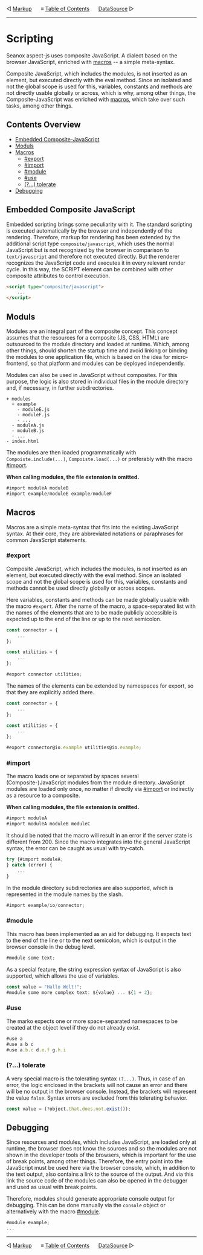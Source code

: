 &#9665; [Markup](markup.md)
&nbsp;&nbsp;&nbsp;&nbsp; &#8801; [Table of Contents](README.md#scripting)
&nbsp;&nbsp;&nbsp;&nbsp; [DataSource](datasource.md) &#9655;
- - -

# Scripting
Seanox aspect-js uses composite JavaScript. A dialect based on the browser
JavaScript, enriched with [macros](#macros) -- a simple meta-syntax.

Composite JavaScript, which includes the modules, is not inserted as an element,
but executed directly with the eval method. Since an isolated and not the global
scope is used for this, variables, constants and methods are not directly usable
globally or across, which is why, among other things, the Composite-JavaScript
was enriched with [macros](#macros), which take over such tasks, among other
things.

## Contents Overview
- [Embedded Composite-JavaScript](#embedded-composite-javascript)
- [Moduls](#moduls)
- [Macros](#macros)
  - [#export](#export)
  - [#import](#import)
  - [#module](#module)
  - [#use](#use)
  - [(?...) tolerate](#-tolerate)
- [Debugging](#debugging)

## Embedded Composite JavaScript
Embedded scripting brings some peculiarity with it. The standard scripting is
executed automatically by the browser and independently of the rendering.
Therefore, markup for rendering has been extended by the additional script type
`composite/javascript`, which uses the normal JavaScript but is not recognized
by the browser in comparison to `text/javascript` and therefore not executed
directly. But the renderer recognizes the JavaScript code and executes it in
every relevant render cycle. In this way, the SCRIPT element can be combined
with other composite attributes to control execution.

```html
<script type="composite/javascript">
    ...
</script>
```

## Moduls
Modules are an integral part of the composite concept. This concept assumes that
the resources for a composite (JS, CSS, HTML) are outsourced to the module
directory and loaded at runtime. Which, among other things, should shorten the
startup time and avoid linking or binding the modules to one application file,
which is based on the idea for micro-frontend, so that platform and modules can
be deployed independently.

Modules can also be used in JavaScript without composites. For this purpose, the
logic is also stored in individual files in the module directory and, if
necessary, in further subdirectories.

```
+ modules
  + example
    - moduleE.js
    - moduleF.js
    - ...
  - moduleA.js
  - moduleB.js
  - ...
- index.html
```

The modules are then loaded programmatically with `Compoiste.include(...)`,
`Compoiste.load(...)` or preferably with the macro [#import](#import).

__When calling modules, the file extension is omitted.__

```javascript
#import moduleA moduleB
#import example/moduleE example/moduleF
```

## Macros
Macros are a simple meta-syntax that fits into the existing JavaScript syntax.
At their core, they are abbreviated notations or paraphrases for common
JavaScript statements.

### #export
Composite JavaScript, which includes the modules, is not inserted as an element,
but executed directly with the eval method. Since an isolated scope and not the
global scope is used for this, variables, constants and methods cannot be used
directly globally or across scopes.

Here variables, constants and methods can be made globally usable with the macro
`#export`. After the name of the macro, a space-separated list with the names of
the elements that are to be made publicly accessible is expected up to the end
of the line or up to the next semicolon.

```javascript
const connector = {
    ...
};

const utilities = {
    ...
};

#export connector utilities;
```

The names of the elements can be extended by namespaces for export, so that they
are explicitly added there.

```javascript
const connector = {
    ...
};

const utilities = {
    ...
};

#export connector@io.example utilities@io.example;
```

### #import
The macro loads one or separated by spaces several (Composite-)JavaScript
modules from the module directory. JavaScript modules are loaded only once, no
matter if directly via [#import](#import) or indirectly as a resource to a
composite.

__When calling modules, the file extension is omitted.__

```javascript
#import moduleA
#import moduleA moduleB moduleC
```

It should be noted that the macro will result in an error if the server state is
different from 200. Since the macro integrates into the general JavaScript
syntax, the error can be caught as usual with try-catch.

```javascript
try {#import moduleA;
} catch (error) {
    ...    
}    
```

In the module directory subdirectories are also supported, which is represented
in the module names by the slash.

```javascript
#import example/io/connector;
```

### #module
This macro has been implemented as an aid for debugging. It expects text to the
end of the line or to the next semicolon, which is output in the browser
console in the debug level.

```javascript
#module some text;
```

As a special feature, the string expression syntax of JavaScript is also
supported, which allows the use of variables.

```javascript
const value = "Hallo Welt!";
#module some more complex text: ${value} ... ${1 + 2};
```

### #use
The marko expects one or more space-separated namespaces to be created at the
object level if they do not already exist.

```javascript
#use a
#use a b c
#use a.b.c d.e.f g.h.i
```

### (?...) tolerate
A very special macro is the tolerating syntax `(?...)`. Thus, in case of an
error, the logic enclosed in the brackets will not cause an error and there will
be no output in the browser console. Instead, the brackets will represent the
value `false`. Syntax errors are excluded from this tolerating behavior.

```javascript
const value = (?object.that.does.not.exist());
```

## Debugging
Since resources and modules, which includes JavaScript, are loaded only at
runtime, the browser does not know the sources and so the modules are not shown
in the developer tools of the browsers, which is important for the use of break
points, among other things. Therefore, the entry point into the JavaScript must
be used here via the browser console, which, in addition to the text output,
also contains a link to the source of the output. And via this link the source
code of the modules can also be opened in the debugger and used as usual with
break points.

Therefore, modules should generate appropriate console output for debugging.
This can be done manually via the `console` object or alternatively with the
macro [#module](#module).

```javascript
#module example;
...
```



- - -
&#9665; [Markup](markup.md)
&nbsp;&nbsp;&nbsp;&nbsp; &#8801; [Table of Contents](README.md#scripting)
&nbsp;&nbsp;&nbsp;&nbsp; [DataSource](datasource.md) &#9655;
